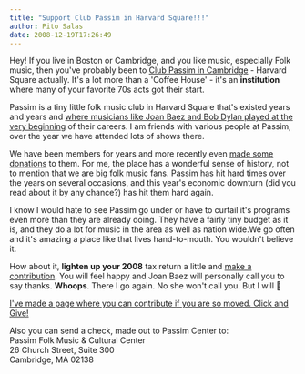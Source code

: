```yaml
---
title: "Support Club Passim in Harvard Square!!!"
author: Pito Salas
date: 2008-12-19T17:26:49
---
```




Hey! If you live in Boston or Cambridge, and you like music, especially Folk
music, then you've probably been to [Club Passim in
Cambridge](<http://www.clubpassim.org/>) - Harvard Square actually. It's a lot
more than a 'Coffee House' - it's an **institution** where many of your
favorite 70s acts got their start.

Passim is a tiny little folk music club in Harvard Square that's existed years
and years and [where musicians like Joan Baez and Bob Dylan played at the very
beginning](<http://www.clubpassim.org/Page.asp?n=12788&snid=123649884&org=clubpassim.org>)
of their careers. I am friends with various people at Passim, over the year we
have attended lots of shows there.

We have been members for years and more recently even [made some
donations](<http://www.firstgiving.com/pitosalas>) to them. For me, the place
has a wonderful sense of history, not to mention that we are big folk music
fans. Passim has hit hard times over the years on several occasions, and this
year's economic downturn (did you read about it by any chance?) has hit them
hard again.

I know I would hate to see Passim go under or have to curtail it's programs
even more than they are already doing. They have a fairly tiny budget as it
is, and they do a lot for music in the area as well as nation wide.We go often
and it's amazing a place like that lives hand-to-mouth. You wouldn't believe
it.

How about it, **lighten up your 2008** tax return a little and [make a
contribution](<http://www.firstgiving.com/pitosalas>). You will feel happy and
Joan Baez will personally call you to say thanks. **Whoops**. There I go
again. No she won't call you. But I will 🙂

[I've made a page where you can contribute if you are so moved. Click and
Give!](<http://www.firstgiving.com/pitosalas>)

Also you can send a check, made out to Passim Center to:  
Passim Folk Music & Cultural Center  
26 Church Street, Suite 300  
Cambridge, MA 02138



